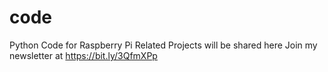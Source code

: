 # code
Python Code for Raspberry Pi Related Projects will be shared here
Join my newsletter at https://bit.ly/3QfmXPp
